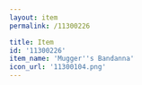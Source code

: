 ```yaml
---
layout: item
permalink: /11300226

title: Item
id: '11300226'
item_name: 'Mugger''s Bandanna'
icon_url: '11300104.png'
---
```

